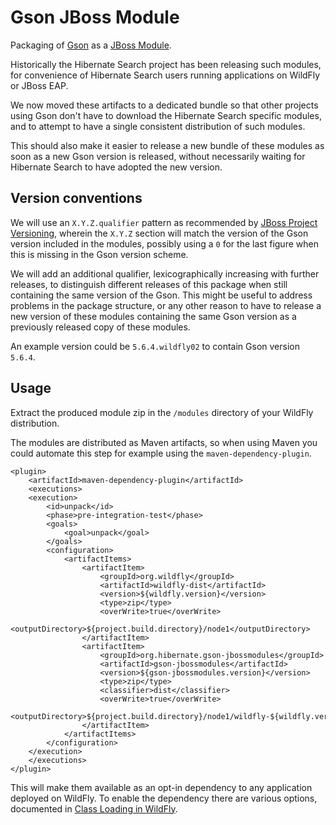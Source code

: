Gson JBoss Module
=================

Packaging of [Gson](https://github.com/google/gson) as
a [JBoss Module](https://docs.jboss.org/author/display/MODULES/Home).

Historically the Hibernate Search project has been releasing such modules,
for convenience of Hibernate Search users running applications on WildFly or JBoss EAP.

We now moved these artifacts to a dedicated bundle so that other projects using Gson
don't have to download the Hibernate Search specific modules,
and to attempt to have a single consistent distribution of such modules.

This should also make it easier to release a new bundle of these modules
as soon as a new Gson version is released,
without necessarily waiting for Hibernate Search to have adopted the new version.

## Version conventions

We will use an `X.Y.Z.qualifier` pattern as recommended by
[JBoss Project Versioning](https://developer.jboss.org/wiki/JBossProjectVersioning),
wherein the `X.Y.Z` section will match the version of the Gson version included in the modules,
possibly using a `0` for the last figure when this is missing in the Gson version scheme.

We will add an additional qualifier, lexicographically increasing with further releases,
to distinguish different releases of this package when still containing the same version
of the Gson.
This might be useful to address problems in the package structure, or any other reason to have
to release a new version of these modules containing the same Gson version as a previously
released copy of these modules.

An example version could be `5.6.4.wildfly02` to contain Gson version `5.6.4`.

## Usage

Extract the produced module zip in the `/modules` directory of your WildFly distribution.

The modules are distributed as Maven artifacts, so when using Maven you could automate this step
for example using the `maven-dependency-plugin`.

	<plugin>
	    <artifactId>maven-dependency-plugin</artifactId>
	    <executions>
		<execution>
		    <id>unpack</id>
		    <phase>pre-integration-test</phase>
		    <goals>
		        <goal>unpack</goal>
		    </goals>
		    <configuration>
		        <artifactItems>
		            <artifactItem>
		                <groupId>org.wildfly</groupId>
		                <artifactId>wildfly-dist</artifactId>
		                <version>${wildfly.version}</version>
		                <type>zip</type>
		                <overWrite>true</overWrite>
		                <outputDirectory>${project.build.directory}/node1</outputDirectory>
		            </artifactItem>
		            <artifactItem>
		                <groupId>org.hibernate.gson-jbossmodules</groupId>
		                <artifactId>gson-jbossmodules</artifactId>
		                <version>${gson-jbossmodules.version}</version>
		                <type>zip</type>
		                <classifier>dist</classifier>
		                <overWrite>true</overWrite>
		                <outputDirectory>${project.build.directory}/node1/wildfly-${wildfly.version}/modules</outputDirectory>
		            </artifactItem>
		        </artifactItems>
		    </configuration>
		</execution>
	    </executions>
	</plugin>

This will make them available as an opt-in dependency to any application deployed on WildFly.
To enable the dependency there are various options, documented in
[Class Loading in WildFly](https://docs.jboss.org/author/display/WFLY/Class+Loading+in+WildFly).


